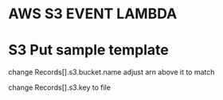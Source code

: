 # AWS S3 EVENT LAMBDA

# S3 Put sample template

change Records[].s3.bucket.name
adjust arn above it to match

change Records[].s3.key to file
